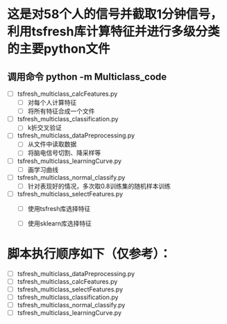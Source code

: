 # 这是对58个人的信号并截取1分钟信号，利用tsfresh库计算特征并进行多级分类的主要python文件

## 调用命令   python -m Multiclass_code

- [ ] tsfresh_multiclass_calcFeatures.py
    - [ ] 对每个人计算特征
    - [ ] 将所有特征合成一个文件
- [ ] tsfresh_multiclass_classification.py
    - [ ] k折交叉验证
- [ ] tsfresh_multiclass_dataPreprocessing.py
    - [ ] 从文件中读取数据
    - [ ] 将脑电信号切割、降采样等
 - [ ] tsfresh_multiclass_learningCurve.py
    - [ ] 画学习曲线
 - [ ] tsfresh_multiclass_normal_classify.py
    - [ ] 针对表现好的情况，多次取0.8训练集的随机样本训练
 - [ ] tsfresh_multiclass_selectFeatures.py
    - [ ] 使用tsfresh库选择特征
    - [ ] 使用sklearn库选择特征
 
    
#  脚本执行顺序如下（仅参考）：
- [ ] tsfresh_multiclass_dataPreprocessing.py
- [ ] tsfresh_multiclass_calcFeatures.py
- [ ] tsfresh_multiclass_selectFeatures.py
- [ ] tsfresh_multiclass_classification.py
- [ ] tsfresh_multiclass_normal_classify.py
- [ ] tsfresh_multiclass_learningCurve.py
